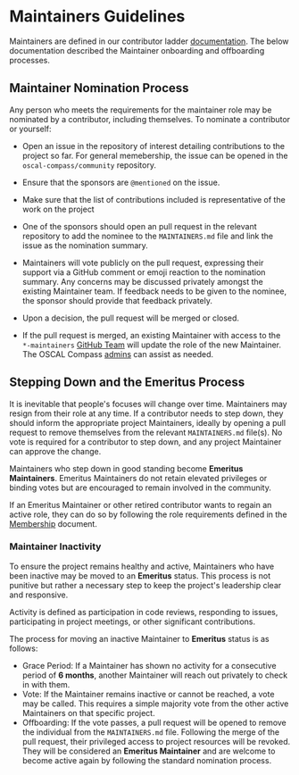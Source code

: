 # Maintainers Guidelines

Maintainers are defined in our contributor ladder [documentation](/MEMBERSHIP.md#maintainer). The below documentation described the Maintainer onboarding and offboarding processes.

## Maintainer Nomination Process

Any person who meets the requirements for the maintainer role may be nominated by a contributor, including themselves. To nominate a contributor or yourself:

* Open an issue in the repository of interest detailing contributions to the project so far. For general memebership, the issue can be opened in the `oscal-compass/community` repository.
* Ensure that the sponsors are `@mentioned` on the issue.
* Make sure that the list of contributions included is representative of the work on the project
  
* One of the sponsors should open an pull request in the relevant repository to add the nominee to the `MAINTAINERS.md` file and link the issue as the nomination summary.
* Maintainers will vote publicly on the pull request, expressing their support via a GitHub comment or emoji reaction to the nomination summary. Any concerns may be discussed privately amongst the existing Maintainer team. If feedback needs to be given to the nominee, the sponsor should provide that feedback privately.

* Upon a decision, the pull request will be merged or closed.
* If the pull request is merged, an existing Maintainer with access to the `*-maintainers` [GitHub Team](https://docs.github.com/en/organizations/organizing-members-into-teams/about-teams) will update the role of the new Maintainer. The OSCAL Compass [admins](./MAINTAINERS.md#org-admins) can assist as needed.

## Stepping Down and the Emeritus Process

It is inevitable that people's focuses will change over time. Maintainers may resign from their role at any time. If a contributor needs to step down, they should inform the appropriate project Maintainers, ideally by opening a pull request to remove themselves from the relevant `MAINTAINERS.md` file(s).
No vote is required for a contributor to step down, and any project Maintainer can approve the change.

Maintainers who step down in good standing become **Emeritus Maintainers**. Emeritus Maintainers do not retain elevated privileges or binding votes but are encouraged to remain involved in the community.

If an Emeritus Maintainer or other retired contributor wants to regain an active role, they can do so by following the role requirements defined in the [Membership](./MEMBERSHIP.md) document.

### Maintainer Inactivity

To ensure the project remains healthy and active, Maintainers who have been inactive may be moved to an **Emeritus** status. This process is not punitive but rather a necessary step to keep the project's leadership clear and responsive.

Activity is defined as participation in code reviews, responding to issues, participating in project meetings, or other significant contributions.

The process for moving an inactive Maintainer to **Emeritus** status is as follows:

* Grace Period: If a Maintainer has shown no activity for a consecutive period of **6 months**, another Maintainer will reach out privately to check in with them.
* Vote: If the Maintainer remains inactive or cannot be reached, a vote may be called. This requires a simple majority vote from the other active Maintainers on that specific project.
* Offboarding: If the vote passes, a pull request will be opened to remove the individual from the `MAINTAINERS.md` file. Following the merge of the pull request, their privileged access to project resources will be revoked. They will be considered an **Emeritus Maintainer** and are welcome to become active again by following the standard nomination process.

